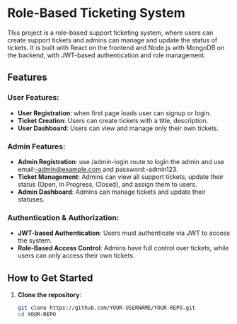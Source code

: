 # Role-Based Ticketing System

This project is a role-based support ticketing system, where users can create support tickets and admins can manage and update the status of tickets. It is built with React on the frontend and Node.js with MongoDB on the backend, with JWT-based authentication and role management.

## Features

### User Features:

- **User Registration**: when first page loads user can signup or login.
- **Ticket Creation**: Users can create tickets with a title, description.
- **User Dashboard**: Users can view and manage only their own tickets.

### Admin Features:

- **Admin Registration**: use /admin-login route to login the admin and use email:-admin@example.com and password:-admin123.
- **Ticket Management**: Admins can view all support tickets, update their status (Open, In Progress, Closed), and assign them to users.
- **Admin Dashboard**: Admins can manage tickets and update their statuses.

### Authentication & Authorization:

- **JWT-based Authentication**: Users must authenticate via JWT to access the system.
- **Role-Based Access Control**: Admins have full control over tickets, while users can only access their own tickets.

## How to Get Started

1. **Clone the repository**:
   ```bash
   git clone https://github.com/YOUR-USERNAME/YOUR-REPO.git
   cd YOUR-REPO
   ```
